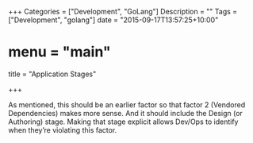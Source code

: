 +++
Categories = ["Development", "GoLang"]
Description = ""
Tags = ["Development", "golang"]
date = "2015-09-17T13:57:25+10:00"
# menu = "main"
title = "Application Stages"

+++

 As mentioned, this should be an earlier factor so that factor 2 (Vendored Dependencies) makes more sense. And it should include the Design (or Authoring) stage. Making that stage explicit allows Dev/Ops to identify when they’re violating this factor.
